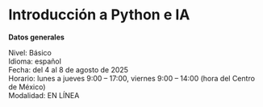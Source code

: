 # Introducción a Python e IA

**Datos generales**

Nivel: Básico  
Idioma: español  
Fecha: del 4 al 8 de agosto de 2025  
Horario: lunes a jueves 9:00 – 17:00, viernes 9:00 – 14:00 (hora del Centro de México)  
Modalidad: EN LÍNEA  
